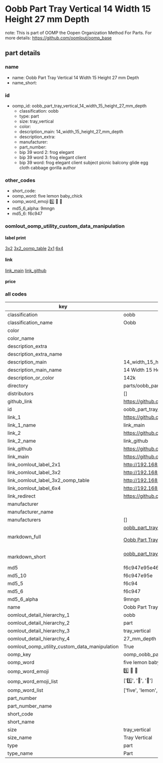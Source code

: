 # Oobb Part Tray Vertical 14 Width 15 Height 27 mm Depth  

note: This is part of OOMP the Oopen Organization Method For Parts. For more details: https://github.com/oomlout/oomp_base

##  part details
  







### name
* name: Oobb Part Tray Vertical 14 Width 15 Height 27 mm Depth
* name_short: 
### id
* oomp_id: oobb_part_tray_vertical_14_width_15_height_27_mm_depth
  * classification: oobb
  * type: part
  * size: tray_vertical
  * color: 
  * description_main: 14_width_15_height_27_mm_depth
  * description_extra: 
  * manufacturer: 
  * part_number: 
  * bip 39 word 2: frog elegant
  * bip 39 word 3: frog elegant client
  * bip 39 word: frog elegant client subject picnic balcony glide egg cloth cabbage gorilla author

### other_codes
* short_code: 
* oomp_word: five lemon baby_chick
* oomp_word_emoji :five: :lemon: :baby_chick:
* md5_6_alpha: 9mngn
* md5_6: f6c947






### oomlout_oomp_utility_custom_data_manipulation
#### label print
[3x2](http://192.168.1.245:1112/?label=oomp%209mngn)
[3x2_oomp_table](http://192.168.1.108:1112/?label=oomp%209mngn)
[2x1](http://192.168.1.242:1112/?label=oomp%209mngn)
[6x4](http://192.168.1.55:1112/?label=oomp%209mngn)    

#### link

[link_main](https://github.com/oomlout/oomlout_oomp_version_1_messy/tree/main/parts/oobb_part_tray_vertical_14_width_15_height_27_mm_depth) [link_github](https://github.com/oomlout/oomlout_oomp_version_1_messy/tree/main/parts/oobb_part_tray_vertical_14_width_15_height_27_mm_depth)                             

#### price







### all codes 
| key | value |  
| --- | --- |  
| classification | oobb |  
| classification_name | Oobb |  
| color |  |  
| color_name |  |  
| description_extra |  |  
| description_extra_name |  |  
| description_main | 14_width_15_height_27_mm_depth |  
| description_main_name | 14 Width 15 Height 27 mm Depth |  
| description_or_color | 142k |  
| directory | parts/oobb_part_tray_vertical_14_width_15_height_27_mm_depth |  
| distributors | [] |  
| github_link | https://github.com/oomlout/oomlout_oomp_part_src/tree/main/parts/oobb_part_tray_vertical_14_width_15_height_27_mm_depth |  
| id | oobb_part_tray_vertical_14_width_15_height_27_mm_depth |  
| link_1 | https://github.com/oomlout/oomlout_oomp_version_1_messy/tree/main/parts/oobb_part_tray_vertical_14_width_15_height_27_mm_depth |  
| link_1_name | link_main |  
| link_2 | https://github.com/oomlout/oomlout_oomp_version_1_messy/tree/main/parts/oobb_part_tray_vertical_14_width_15_height_27_mm_depth |  
| link_2_name | link_github |  
| link_github | https://github.com/oomlout/oomlout_oomp_version_1_messy/tree/main/parts/oobb_part_tray_vertical_14_width_15_height_27_mm_depth |  
| link_main | https://github.com/oomlout/oomlout_oomp_version_1_messy/tree/main/parts/oobb_part_tray_vertical_14_width_15_height_27_mm_depth |  
| link_oomlout_label_2x1 | http://192.168.1.242:1112/?label=oomp%209mngn |  
| link_oomlout_label_3x2 | http://192.168.1.245:1112/?label=oomp%209mngn |  
| link_oomlout_label_3x2_oomp_table | http://192.168.1.108:1112/?label=oomp%209mngn |  
| link_oomlout_label_6x4 | http://192.168.1.55:1112/?label=oomp%209mngn |  
| link_redirect | https://github.com/oomlout/oomlout_oomp_version_1_messy/tree/main/parts/oobb_part_tray_vertical_14_width_15_height_27_mm_depth |  
| manufacturer |  |  
| manufacturer_name |  |  
| manufacturers | [] |  
| markdown_full | [oobb_part_tray_vertical_14_width_15_height_27_mm_depth](none)<br>[](none)<br>[Oobb Part Tray Vertical 14 Width 15 Height 27 Mm Depth](none)<br><br> |  
| markdown_short | [oobb_part_tray_vertical_14_width_15_height_27_mm_depth](none)<br><br> |  
| md5 | f6c947e95e46cc6047521d7e5591e2e9 |  
| md5_10 | f6c947e95e |  
| md5_5 | f6c94 |  
| md5_6 | f6c947 |  
| md5_6_alpha | 9mngn |  
| name | Oobb Part Tray Vertical 14 Width 15 Height 27 mm Depth |  
| oomlout_detail_hierarchy_1 | oobb |  
| oomlout_detail_hierarchy_2 | part |  
| oomlout_detail_hierarchy_3 | tray_vertical |  
| oomlout_detail_hierarchy_4 | 27_mm_depth |  
| oomlout_oomp_utility_custom_data_manipulation | True |  
| oomp_key | oomp_oobb_part_tray_vertical_14_width_15_height_27_mm_depth |  
| oomp_word | five lemon baby_chick |  
| oomp_word_emoji | :five: :lemon: :baby_chick: |  
| oomp_word_emoji_list | [':five:', ':lemon:', ':baby_chick:'] |  
| oomp_word_list | ['five', 'lemon', 'baby_chick'] |  
| part_number |  |  
| part_number_name |  |  
| short_code |  |  
| short_name |  |  
| size | tray_vertical |  
| size_name | Tray Vertical |  
| type | part |  
| type_name | Part |  
